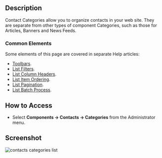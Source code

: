 <!-- Filename: Help4.x:Contacts:_Categories / Display title: Contacts: Categories -->

## Description

Contact Categories allow you to organize contacts in your web site. They are 
separate from other types of component Categories, such as those for Articles, 
Banners and News Feeds.

### Common Elements

Some elements of this page are covered in separate Help articles:

* [Toolbars](jdocmanual?article=help/common-elements/toolbars).
* [List Filters](jdocmanual?article=help/common-elements/list-filters).
* [List Column Headers](jdocmanual?article=help/common-elements/list-column-headers).
* [List Item Ordering](jdocmanual?article=help/common-elements/list-ordering).
* [List Pagination](jdocmanual?article=help/common-elements/list-pagination).
* [List Batch Process](jdocmanual?article=help/common-elements/list-batch-process).

## How to Access

- Select **Components → Contacts → Categories** from the Administrator menu.

## Screenshot

![contacts categories list](../../../en/images/contacts/contacts-categories-list.png)
